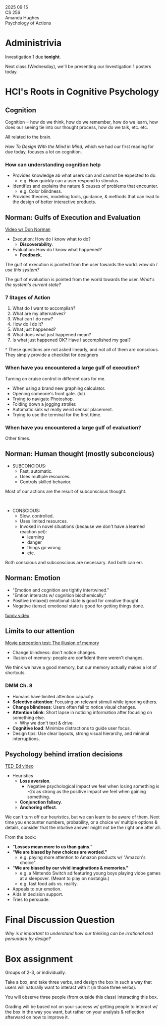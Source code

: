 2025 09 15  
CS 256  
Amanda Hughes  
Psychology of Actions

# Administrivia

Investigation 1 due **tonight**.

Next class (Wednesday), we'll be presenting our Investigation 1 posters today.

# HCI's Roots in Cognitive Psychology

## Cognition

Cognition = how do we think, how do we remember, how do we learn, how does our seeing tie into our thought process, how do we talk, etc. etc. 

All related to the brain.

*How To Design With the Mind in Mind*, which we had our first reading for due today, focuses a lot on cognition.

### How can understanding cognition help

- Provides knowledge ab what users can and cannot be expected to do.
    - e.g. How quickly can a user respond to stimulus.
- Identifies and explains the nature & causes of problems that encounter.
    - e.g. Color blindness. 
- Provides theories, modeling tools, guidance, & methods that can lead to the design of better interactive products.

## Norman: Gulfs of Execution and Evaluation

[Video w/ Don Norman](https://www.youtube.com/watch?v=bg4UwyPPZ6U)


- Execution: How do I know what to do?
    - **Discoverability**.
- Evaluation: How do I know what happened?
    - **Feedback**.

The gulf of execution is pointed from the user towards the world. *How do I use this system?*

The gulf of evaluation is pointed from the world towards the user. *What's the system's current state?*

### 7 Stages of Action

1. What do I want to accomplish?
2. What are my alternatives?
3. What can I do now?
4. How do I do it?
5. What just happened?
6. What does what just happened mean?
7. Is what just happened OK? Have I accomplished my goal?

^ These questions are not asked linearly, and not all of them are conscious. They simply provide a checklist for designers


### When have you encountered a large gulf of execution?

Turning on cruise control in different cars for me. 

- When using a brand new graphing calculator.
- Opening someone's front gate. (lol)
- Trying to navigate Photoshop.
- Folding down a jogging stroller.
- Automatic sink w/ really weird sensor placement.
- Trying to use the terminal for the first ttime.

### When have you encountered a large gulf of evaluation?

Other times.

## Norman: Human thought (mostly subconcious)

- SUBCONCIOUS:
    - Fast, automatic.
    - Uses multiple resources.
    - Controls skilled behavior.

Most of our actions are the result of subconscious thought. 

<br>

- CONSCIOUS:
    - Slow, controlled.
    - Uses limited resources.
    - Invoked in novel situations (because we don't have a learned reaction yet):
        - learning
        - danger
        - things go wrong
        - etc.

Both conscious and subconscious are necessary. And both can err.


## Norman: Emotion

- "Emotion and cognition are tightly intertwined."
- "Emtion interacts w/ cognition biochemically."
- Positive (relaxed) emotional state is good for creative thought.
- Negative (tense) emotional state is good for getting things done.

[funny video](https://www.youtube.com/watch?v=2H7NZ0GNIIE)

## Limits to our attention

[Movie perception test: The illusion of memory](https://www.youtube.com/watch?v=2H7NZ0GNIIE)

- Change blindness: don't notice changes.
- Illusion of memory: people are confident there weren't changes.

We think we have a good memory, but our memory actually makes a lot of shortcuts.

### DMM Ch. 8

- Humans have limited attention capacity.
- **Selective attention**: Focusing on relevant stimuli while ignoring others.
- **Change blindness**: Users often fail to notice visual changes.
- **Attention blink**: Short lapse in noticing information after focusing on something else.
    - Why we don't text & drive.
- **Cognitive load**: Minimize distractions to guide user focus.
- Design tips: Use clear layouts, strong visual hierarchy, and minimal interruptions.


## Psychology behind irration decisions

[TED-Ed video](https://www.youtube.com/watch?v=V2EMuoM5IX4)

- Heuristics
    - **Loss aversion**.
        - Negative psychological impact we feel when losing something is ~2x as strong as the positive impact we feel when gaining something.
    - **Conjunction fallacy**.
    - **Anchoring effect**.

We can't turn off our heuristics, but we can learn to be aware of them. Next time you encounter numbers, probability, or a choice w/ multiple options & details, consider that the intuitive answer might not be the right one after all.


From the book:

- **"Losses mean more to us than gains."**
- **"We are biased by how choices are worded."**
    - e.g. paying more attention to Amazon products w/ "Amazon's choice".
- **"We are biased by our vivid imaginations & memories."**
    - e.g. a Nintendo Switch ad featuring young boys playing vidoe games at a sleepover. (Meant to play on nostalgia.)
    - e.g. fast food ads vs. reality.
- Appeals to our emotion.
- Aids in decision support.
- Tries to persuade.

# Final Discussion Question

*Why is it important to understand how our thinking can be irrational and persuaded by design?*

# Box assignment

Groups of 2-3, or individually.

Take a box, and take three verbs, and design the box in such a way that users will naturally want to interact with it (in those three verbs).

You will observe three people (from outside this class) interacting this box. 

Grading will be based not on your success w/ getting people to interact w/ the box in the way you want, but rather on your analysis & reflection afterward on how to improve it. 